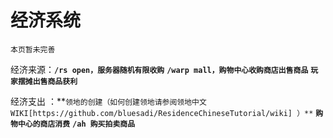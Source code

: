# 经济系统

`本页暂未完善`

经济来源：**`/rs open，服务器随机有限收购`** **`/warp mall，购物中心收购商店出售商品`** **`玩家摆摊出售商品获利`**

经济支出 ：**`领地的创建（如何创建领地请参阅领地中文WIKI[https://github.com/bluesadi/ResidenceChineseTutorial/wiki] ）**` **`购物中心的商店消费`** **`/ah 购买拍卖商品`**
          
